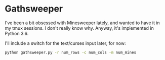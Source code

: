 # Gathsweeper

I've been a bit obsessed with Minesweeper lately, and wanted to have it in my tmux sessions. I don't really know why. Anyway, it's implemented in Python 3.6.

I'll include a switch for the text/curses input later, for now:

```bash
python gathsweeper.py -r num_rows -c num_cols -m num_mines
```
